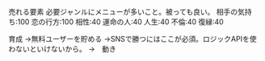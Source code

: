 
売れる要素
必要ジャンルにメニューが多いこと。被っても良い。
	相手の気持ち:100
	恋の行方:100
	相性:40
	運命の人:40
	人生:40
	不倫:40
	復縁:40





育成
    →無料ユーザーを貯める
    →SNSで勝つにはここが必須。ロジックAPIを使わないといけないから。
        →　動き
